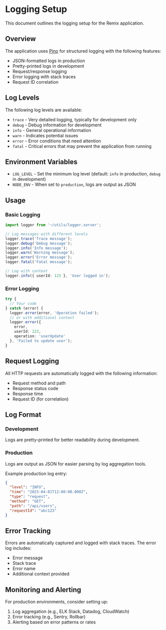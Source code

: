 # Logging Setup

This document outlines the logging setup for the Remix application.

## Overview

The application uses [Pino](https://getpino.io/) for structured logging with the following features:

- JSON-formatted logs in production
- Pretty-printed logs in development
- Request/response logging
- Error logging with stack traces
- Request ID correlation

## Log Levels

The following log levels are available:

- `trace` - Very detailed logging, typically for development only
- `debug` - Debug information for development
- `info` - General operational information
- `warn` - Indicates potential issues
- `error` - Error conditions that need attention
- `fatal` - Critical errors that may prevent the application from running

## Environment Variables

- `LOG_LEVEL` - Set the minimum log level (default: `info` in production, `debug` in development)
- `NODE_ENV` - When set to `production`, logs are output as JSON

## Usage

### Basic Logging

```typescript
import logger from '~/utils/logger.server';

// Log messages with different levels
logger.trace('Trace message');
logger.debug('Debug message');
logger.info('Info message');
logger.warn('Warning message');
logger.error('Error message');
logger.fatal('Fatal message');

// Log with context
logger.info({ userId: 123 }, 'User logged in');
```

### Error Logging

```typescript
try {
  // Your code
} catch (error) {
  logger.error(error, 'Operation failed');
  // or with additional context
  logger.error({
    error,
    userId: 123,
    operation: 'userUpdate'
  }, 'Failed to update user');
}
```

## Request Logging

All HTTP requests are automatically logged with the following information:

- Request method and path
- Response status code
- Response time
- Request ID (for correlation)

## Log Format

### Development

Logs are pretty-printed for better readability during development.

### Production

Logs are output as JSON for easier parsing by log aggregation tools.

Example production log entry:

```json
{
  "level": "INFO",
  "time": "2023-04-01T12:00:00.000Z",
  "type": "request",
  "method": "GET",
  "path": "/api/users",
  "requestId": "abc123"
}
```

## Error Tracking

Errors are automatically captured and logged with stack traces. The error log includes:

- Error message
- Stack trace
- Error name
- Additional context provided

## Monitoring and Alerting

For production environments, consider setting up:

1. Log aggregation (e.g., ELK Stack, Datadog, CloudWatch)
2. Error tracking (e.g., Sentry, Rollbar)
3. Alerting based on error patterns or rates
